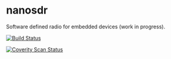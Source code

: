 nanosdr
=======

Software defined radio for embedded devices (work in progress).

[![Build Status](https://travis-ci.org/csete/nanosdr.svg?branch=master)](https://travis-ci.org/csete/nanosdr)

[![Coverity Scan Status](https://scan.coverity.com/projects/2710/badge.svg)](https://scan.coverity.com/projects/2710)
